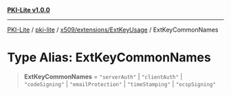 [**PKI-Lite v1.0.0**](../../../../../README.md)

---

[PKI-Lite](../../../../../README.md) / [pki-lite](../../../../README.md) / [x509/extensions/ExtKeyUsage](../README.md) / ExtKeyCommonNames

# Type Alias: ExtKeyCommonNames

> **ExtKeyCommonNames** = `"serverAuth"` \| `"clientAuth"` \| `"codeSigning"` \| `"emailProtection"` \| `"timeStamping"` \| `"ocspSigning"`
